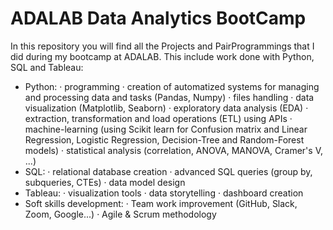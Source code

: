 # ADALAB Data Analytics BootCamp
In this repository you will find all the Projects and PairProgrammings that I did during my bootcamp at ADALAB.
This include work done with Python, SQL and Tableau:

- Python:
 · programming
 · creation of automatized systems for managing and processing data and tasks (Pandas, Numpy)
 · files handling
 · data visualization (Matplotlib, Seaborn)
 · exploratory data analysis (EDA)
 · extraction, transformation and load operations (ETL) using APIs
 · machine-learning (using Scikit learn for Confusion matrix and Linear Regression, Logistic Regression, Decision-Tree and Random-Forest models)
 · statistical analysis (correlation, ANOVA, MANOVA, Cramer's V, ...)
- SQL:
 · relational database creation
 · advanced SQL queries (group by, subqueries, CTEs)
 · data model design
- Tableau:
 · visualization tools
 · data storytelling
 · dashboard creation
- Soft skills development:
 · Team work improvement (GitHub, Slack, Zoom, Google...)
 · Agile & Scrum methodology
